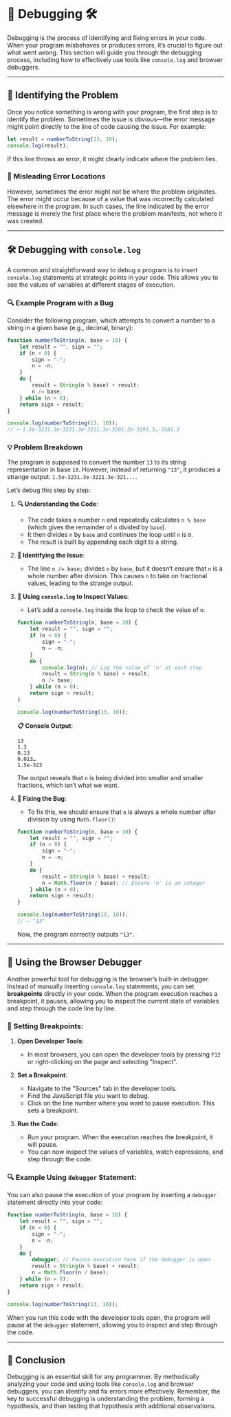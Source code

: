 # 🎯 Debugging 🛠️

Debugging is the process of identifying and fixing errors in your code. When your program misbehaves or produces errors, it’s crucial to figure out what went wrong. This section will guide you through the debugging process, including how to effectively use tools like `console.log` and browser debuggers.

---

## 🧩 Identifying the Problem

Once you notice something is wrong with your program, the first step is to identify the problem. Sometimes the issue is obvious—the error message might point directly to the line of code causing the issue. For example:

```javascript
let result = numberToString(13, 10);
console.log(result); 
```

If this line throws an error, it might clearly indicate where the problem lies.

### 🚩 Misleading Error Locations

However, sometimes the error might not be where the problem originates. The error might occur because of a value that was incorrectly calculated elsewhere in the program. In such cases, the line indicated by the error message is merely the first place where the problem manifests, not where it was created.

---

## 🛠️ Debugging with `console.log`

A common and straightforward way to debug a program is to insert `console.log` statements at strategic points in your code. This allows you to see the values of variables at different stages of execution.

### 🔍 Example Program with a Bug

Consider the following program, which attempts to convert a number to a string in a given base (e.g., decimal, binary):

```javascript
function numberToString(n, base = 10) {
    let result = "", sign = "";
    if (n < 0) {
        sign = "-";
        n = -n;
    }
    do {
        result = String(n % base) + result;
        n /= base;
    } while (n > 0);
    return sign + result;
}

console.log(numberToString(13, 10));
// → 1.5e-3231.3e-3221.3e-3211.3e-3201.3e-3191.3…-3181.3
```

### 💡 Problem Breakdown

The program is supposed to convert the number `13` to its string representation in base `10`. However, instead of returning `"13"`, it produces a strange output: `1.5e-3231.3e-3221.3e-321...`.

Let’s debug this step by step:

1. **🔍 Understanding the Code**:
   - The code takes a number `n` and repeatedly calculates `n % base` (which gives the remainder of `n` divided by `base`).
   - It then divides `n` by `base` and continues the loop until `n` is `0`.
   - The result is built by appending each digit to a string.

2. **🚨 Identifying the Issue**:
   - The line `n /= base;` divides `n` by `base`, but it doesn’t ensure that `n` is a whole number after division. This causes `n` to take on fractional values, leading to the strange output.

3. **🔧 Using `console.log` to Inspect Values**:
   - Let’s add a `console.log` inside the loop to check the value of `n`:

   ```javascript
   function numberToString(n, base = 10) {
       let result = "", sign = "";
       if (n < 0) {
           sign = "-";
           n = -n;
       }
       do {
           console.log(n); // Log the value of 'n' at each step
           result = String(n % base) + result;
           n /= base;
       } while (n > 0);
       return sign + result;
   }

   console.log(numberToString(13, 10));
   ```

   **📋 Console Output**:
   ```
   13
   1.3
   0.13
   0.013…
   1.5e-323
   ```

   The output reveals that `n` is being divided into smaller and smaller fractions, which isn’t what we want.

4. **🔨 Fixing the Bug**:
   - To fix this, we should ensure that `n` is always a whole number after division by using `Math.floor()`:

   ```javascript
   function numberToString(n, base = 10) {
       let result = "", sign = "";
       if (n < 0) {
           sign = "-";
           n = -n;
       }
       do {
           result = String(n % base) + result;
           n = Math.floor(n / base); // Ensure 'n' is an integer
       } while (n > 0);
       return sign + result;
   }

   console.log(numberToString(13, 10));
   // → "13"
   ```

   Now, the program correctly outputs `"13"`.

---

## 🛑 Using the Browser Debugger

Another powerful tool for debugging is the browser’s built-in debugger. Instead of manually inserting `console.log` statements, you can set **breakpoints** directly in your code. When the program execution reaches a breakpoint, it pauses, allowing you to inspect the current state of variables and step through the code line by line.

### 🔧 Setting Breakpoints:

1. **Open Developer Tools**:
   - In most browsers, you can open the developer tools by pressing `F12` or right-clicking on the page and selecting "Inspect".

2. **Set a Breakpoint**:
   - Navigate to the "Sources" tab in the developer tools.
   - Find the JavaScript file you want to debug.
   - Click on the line number where you want to pause execution. This sets a breakpoint.

3. **Run the Code**:
   - Run your program. When the execution reaches the breakpoint, it will pause.
   - You can now inspect the values of variables, watch expressions, and step through the code.

### 🔍 Example Using `debugger` Statement:

You can also pause the execution of your program by inserting a `debugger` statement directly into your code:

```javascript
function numberToString(n, base = 10) {
    let result = "", sign = "";
    if (n < 0) {
        sign = "-";
        n = -n;
    }
    do {
        debugger; // Pauses execution here if the debugger is open
        result = String(n % base) + result;
        n = Math.floor(n / base);
    } while (n > 0);
    return sign + result;
}

console.log(numberToString(13, 10));
```

When you run this code with the developer tools open, the program will pause at the `debugger` statement, allowing you to inspect and step through the code.

---

## 🚀 Conclusion

Debugging is an essential skill for any programmer. By methodically analyzing your code and using tools like `console.log` and browser debuggers, you can identify and fix errors more effectively. Remember, the key to successful debugging is understanding the problem, forming a hypothesis, and then testing that hypothesis with additional observations.

